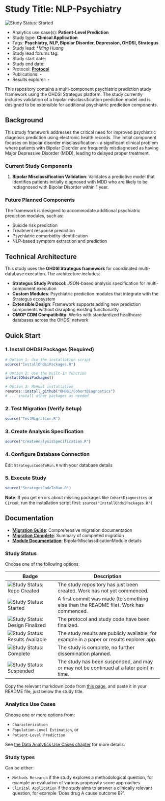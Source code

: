 Study Title: NLP-Psychiatry
===========================

<img src="https://img.shields.io/badge/Study%20Status-Started-blue.svg" alt="Study Status: Started">

- Analytics use case(s): **Patient-Level Prediction**
- Study type: **Clinical Application**
- Tags: **Psychiatry, NLP, Bipolar Disorder, Depression, OHDSI, Strategus**
- Study lead: **Ming Huang*
- Study lead forums tag:
- Study start date:
- Study end date:
- Protocol: **[Protocol](https://ohdsiorg.sharepoint.com/:w:/r/sites/Workgroup-Psychiatry/_layouts/15/Doc2.aspx?action=edit&sourcedoc=%7B70fd0235-3cce-412e-af2d-df0eaacd56bc%7D&wdOrigin=TEAMS-MAGLEV.teamsSdk_ns.rwc&wdExp=TEAMS-TREATMENT)**
- Publications: **-**
- Results explorer: **-**

This repository contains a multi-component psychiatric prediction study framework using the OHDSI Strategus platform. The study currently includes validation of a bipolar misclassification prediction model and is designed to be extensible for additional psychiatric prediction components.


## Background

This study framework addresses the critical need for improved psychiatric diagnosis prediction using electronic health records. The initial component focuses on bipolar disorder misclassification - a significant clinical problem where patients with Bipolar Disorder are frequently misdiagnosed as having Major Depressive Disorder (MDD), leading to delayed proper treatment.

### Current Study Components

1. **Bipolar Misclassification Validation**: Validates a predictive model that identifies patients initially diagnosed with MDD who are likely to be rediagnosed with Bipolar Disorder within 1 year.

### Future Planned Components

The framework is designed to accommodate additional psychiatric prediction modules, such as:
- Suicide risk prediction
- Treatment response prediction
- Psychiatric comorbidity identification
- NLP-based symptom extraction and prediction

## Technical Architecture

This study uses the **OHDSI Strategus framework** for coordinated multi-database execution. The architecture includes:

- **Strategus Study Protocol**: JSON-based analysis specification for multi-component execution
- **Custom Modules**: Psychiatric prediction modules that integrate with the Strategus ecosystem
- **Extensible Design**: Framework supports adding new prediction components without disrupting existing functionality
- **OMOP CDM Compatibility**: Works with standardized healthcare databases across the OHDSI network

## Quick Start

### 1. Install OHDSI Packages (Required)
```r
# Option 1: Use the installation script
source("InstallOhdsiPackages.R")

# Option 2: Use the built-in function
installOhdsiPackages()

# Option 3: Manual installation
remotes::install_github("OHDSI/CohortDiagnostics")
# ... install other packages as needed
```

### 2. Test Migration (Verify Setup)
```r
source("TestMigration.R")
```

### 3. Create Analysis Specification
```r
source("CreateAnalysisSpecification.R")
```

### 4. Configure Database Connection
Edit `StrategusCodeToRun.R` with your database details

### 5. Execute Study
```r
source("StrategusCodeToRun.R")
```

**Note**: If you get errors about missing packages like `CohortDiagnostics` or `CirceR`, run the installation script first: `source("InstallOhdsiPackages.R")`

## Documentation

- **[Migration Guide](MIGRATION_GUIDE.md)**: Comprehensive migration documentation
- **[Migration Complete](MIGRATION_COMPLETE.md)**: Summary of completed migration
- **[Module Documentation](modules/BipolarMisclassificationModule/README.md)**: BipolarMisclassificationModule details

### Study Status

Choose one of the following options:

| Badge             | Description                          |
| ----------------- | ------------------------------------ |
| <img src="https://img.shields.io/badge/Study%20Status-Repo%20Created-lightgray.svg" alt="Study Status: Repo Created"> | The study repository has just been created. Work has not yet commenced. | 
| <img src="https://img.shields.io/badge/Study%20Status-Started-blue.svg" alt="Study Status: Started"> | A first commit was made (to something else than the README file). Work has commenced. |
| <img src="https://img.shields.io/badge/Study%20Status-Design%20Finalized-brightgreen.svg" alt="Study Status: Design Finalized"> | The protocol and study code have been finalized. | 
| <img src="https://img.shields.io/badge/Study%20Status-Results%20Available-yellow.svg" alt="Study Status: Results Available"> | The study results are publicly available, for example in a paper or results explorer app. | 
| <img src="https://img.shields.io/badge/Study%20Status-Complete-orange.svg" alt="Study Status: Complete"> | The study is complete, no further dissemination planned. | 
| <img src="https://img.shields.io/badge/Study%20Status-Suspended-red.svg" alt="Study Status: Suspended"> | The study has been suspended, and may or may not be continued at a later point in time. | 

Copy the relevant markdown code from [this page](badgesMarkdownCode.md), and paste it in your README file, just below the study title.

### Analytics Use Cases

Choose one or more options from: 

- `Characterization`
- `Population-Level Estimation`, or
- `Patient-Level Prediction` 

See [the Data Analytics Use Cases chapter](https://ohdsi.github.io/TheBookOfOhdsi/DataAnalyticsUseCases.html) for more details.

### Study types

Can be either:

- `Methods Research` if the study explores a methodological question, for example an evaluation of various propensity score approaches. 
- `Clinical Application` if the study aims to answer a clinically relevant question, for example 'Does drug A cause outcome B?'.


